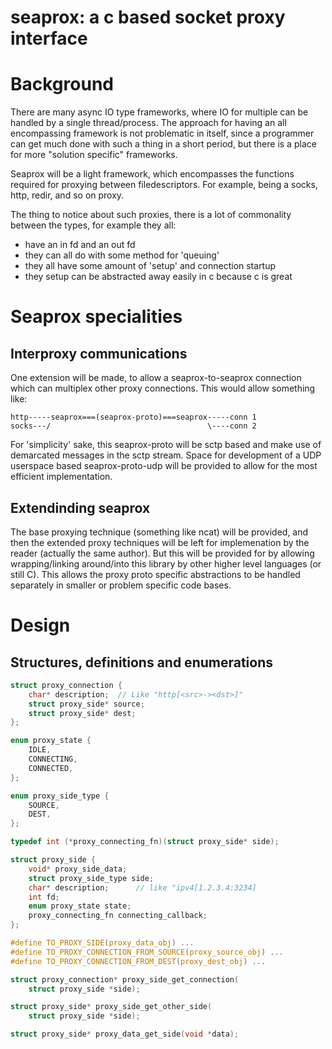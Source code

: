 # seaprox: a c based socket proxy interface
# Background
There are many async IO type frameworks, where IO for multiple
can be handled by a single thread/process. The approach for having
an all encompassing framework is not problematic in itself, since
a programmer can get much done with such a thing in a short period,
but there is a place for more "solution specific" frameworks.

Seaprox will be a light framework, which encompasses the functions
required for proxying between filedescriptors. For example, being
a socks, http, redir, and so on proxy.

The thing to notice about such proxies, there is a lot of commonality
between the types, for example they all:
 * have an in fd and an out fd
 * they can all do with some method for 'queuing'
 * they all have some amount of 'setup' and connection startup
 * they setup can be abstracted away easily in c because c is great

# Seaprox specialities
## Interproxy communications
One extension will be made, to allow a seaprox-to-seaprox connection
which can multiplex other proxy connections. This would allow
something like:

```
http-----seaprox===(seaprox-proto)===seaprox-----conn 1
socks---/                                   \----conn 2
```

For 'simplicity' sake, this seaprox-proto will be sctp based and make
use of demarcated messages in the sctp stream. Space for development
of a UDP userspace based seaprox-proto-udp will be provided to allow
for the most efficient implementation.

## Extendinding seaprox
The base proxying technique (something like ncat) will be provided,
and then the extended proxy techniques will be left for implemenation
by the reader (actually the same author). But this will be provided
for by allowing wrapping/linking around/into this library by other
higher level languages (or still C). This allows the proxy proto
specific abstractions to be handled separately in smaller or problem
specific code bases.

# Design
## Structures, definitions and enumerations

```C
struct proxy_connection {
	char* description;	// Like "http[<src>-><dst>]"
	struct proxy_side* source;
	struct proxy_side* dest;
};

enum proxy_state {
	IDLE,
	CONNECTING,
	CONNECTED,
};

enum proxy_side_type {
	SOURCE,
	DEST,
};

typedef int (*proxy_connecting_fn)(struct proxy_side* side);

struct proxy_side {
	void* proxy_side_data;
	struct proxy_side_type side;
	char* description;		// like "ipv4[1.2.3.4:3234]
	int fd;
	enum proxy_state state;
	proxy_connecting_fn connecting_callback;
};

#define TO_PROXY_SIDE(proxy_data_obj) ...
#define TO_PROXY_CONNECTION_FROM_SOURCE(proxy_source_obj) ...
#define TO_PROXY_CONNECTION_FROM_DEST(proxy_dest_obj) ...

struct proxy_connection* proxy_side_get_connection(
	struct proxy_side *side);

struct proxy_side* proxy_side_get_other_side(
	struct proxy_side *side);

struct proxy_side* proxy_data_get_side(void *data);
```

